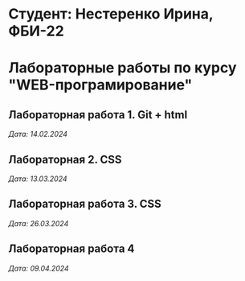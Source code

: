 # Студент: Нестеренко Ирина, ФБИ-22

# Лабораторные работы по курсу "WEB-програмирование"

## Лабораторная работа 1. Git + html

*Дата: 14.02.2024*

## Лабораторная 2. CSS

*Дата: 13.03.2024*

## Лабораторная работа 3. CSS

*Дата: 26.03.2024*

## Лабораторная работа 4

*Дата: 09.04.2024*